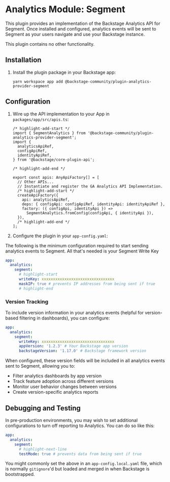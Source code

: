 # Analytics Module: Segment

This plugin provides an implementation of the Backstage Analytics API for
Segment. Once installed and configured, analytics events will be sent to
Segment as your users navigate and use your Backstage instance.

This plugin contains no other functionality.

## Installation

1. Install the plugin package in your Backstage app:

   ```console
   yarn workspace app add @backstage-community/plugin-analytics-provider-segment
   ```

## Configuration

1. Wire up the API implementation to your App in `packages/app/src/apis.ts`:

   ```tsx title="packages/app/src/apis.ts"
   /* highlight-add-start */
   import { SegmentAnalytics } from '@backstage-community/plugin-analytics-provider-segment';
   import {
     analyticsApiRef,
     configApiRef,
     identityApiRef,
   } from '@backstage/core-plugin-api';

   /* highlight-add-end */

   export const apis: AnyApiFactory[] = [
     // Other APIs...
     // Instantiate and register the GA Analytics API Implementation.
     /* highlight-add-start */
     createApiFactory({
       api: analyticsApiRef,
       deps: { configApi: configApiRef, identityApi: identityApiRef },
       factory: ({ configApi, identityApi }) =>
         SegmentAnalytics.fromConfig(configApi, { identityApi }),
     }),
     /* highlight-add-end */
   ];
   ```

2. Configure the plugin in your `app-config.yaml`:

The following is the minimum configuration required to start sending analytics
events to Segment. All that's needed is your Segment Write Key

```yaml title="app-config.yaml"
app:
  analytics:
    segment:
      # highlight-start
      writeKey: xxxxxxxxxxxxxxxxxxxxxxxxxxxxxxxx
      maskIP: true # prevents IP addresses from being sent if true
      # highlight-end
```

### Version Tracking

To include version information in your analytics events (helpful for version-based filtering in dashboards), you can configure:

```yaml title="app-config.yaml"
app:
  analytics:
    segment:
      writeKey: xxxxxxxxxxxxxxxxxxxxxxxxxxxxxxxx
      appVersion: '1.2.3' # Your Backstage app version
      backstageVersion: '1.17.0' # Backstage framework version
```

When configured, these version fields will be included in all analytics events sent to Segment, allowing you to:

- Filter analytics dashboards by app version
- Track feature adoption across different versions
- Monitor user behavior changes between versions
- Create version-specific analytics reports

## Debugging and Testing

In pre-production environments, you may wish to set additional configurations
to turn off reporting to Analytics. You can do so like this:

```yaml title="app-config.yaml"
app:
  analytics:
    segment:
      # highlight-next-line
      testMode: true # prevents data from being sent if true
```

You might commonly set the above in an `app-config.local.yaml` file, which is
normally `gitignore`'d but loaded and merged in when Backstage is bootstrapped.
